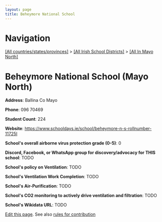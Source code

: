 ```yaml
---
layout: page
title: Beheymore National School
---
```

# Navigation

[[All countries/states/provinces]](../../..) > [[All Irish School Districts]](../..) > [[All In Mayo North]](..)

# Beheymore National School (Mayo North)

**Address**: Ballina Co Mayo

**Phone**: 096 70469

**Student Count**: 224

**Website**: <https://www.schooldays.ie/school/beheymore-n-s-rollnumber-11725I>

**School's overall airborne virus protection grade (0-5)**: 0

**Discord, Facebook, or WhatsApp group for discovery/advocacy for THIS school**: TODO

**School's policy on Ventilation**: TODO

**School's Ventilation Work Completion**: TODO

**School's Air-Purification**: TODO

**School's CO2 monitoring to actively drive ventilation and filtration**: TODO

**School's Wikidata URL**: TODO


[Edit this page](https://github.com/ventilate-schools/Ireland/edit/main/./Mayo_North/Beheymore_National_School.md). See also [rules for contribution](../../../contribution-rules/)